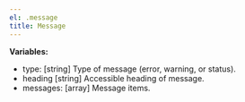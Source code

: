 ```yaml
---
el: .message
title: Message
---
```


__Variables:__
* type: [string] Type of message (error, warning, or status).
* heading [string] Accessible heading of message.
* messages: [array] Message items.
